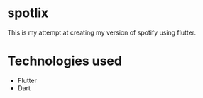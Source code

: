 # spotlix

This is my attempt at creating my version of spotify using flutter.

# Technologies used
- Flutter
- Dart
